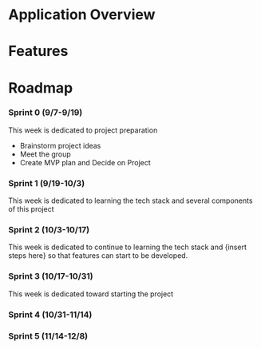 # Application Overview


# Features


# Roadmap

### Sprint 0 (9/7-9/19)

This week is dedicated to project preparation

- Brainstorm project ideas
- Meet the group
- Create MVP plan and Decide on Project

### Sprint 1 (9/19-10/3)

This week is dedicated to learning the tech stack and several components of this project



### Sprint 2 (10/3-10/17)

This week is dedicated to continue to learning the tech stack and {insert steps here} so that features can start to be developed.



### Sprint 3 (10/17-10/31)

This week is dedicated toward starting the project

### Sprint 4 (10/31-11/14)



### Sprint 5 (11/14-12/8)


